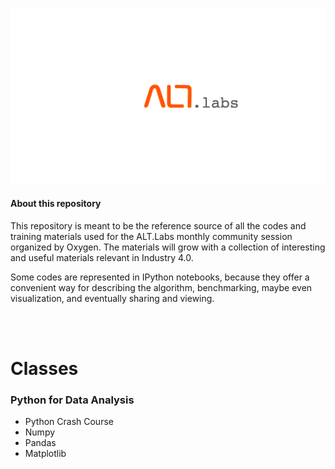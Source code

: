 ![logo](alt_labs.png)


#### About this repository

This repository is meant to be the reference source of all the codes and training materials used for the ALT.Labs monthly community session organized by Oxygen. The materials will grow with a collection of interesting and useful materials relevant in Industry 4.0.

Some codes are represented in IPython notebooks, because they offer a convenient way for describing the algorithm, benchmarking, maybe even visualization, and eventually sharing and viewing.

<br>
<br>

# Classes

### Python for Data Analysis
- Python Crash Course
- Numpy
- Pandas
- Matplotlib